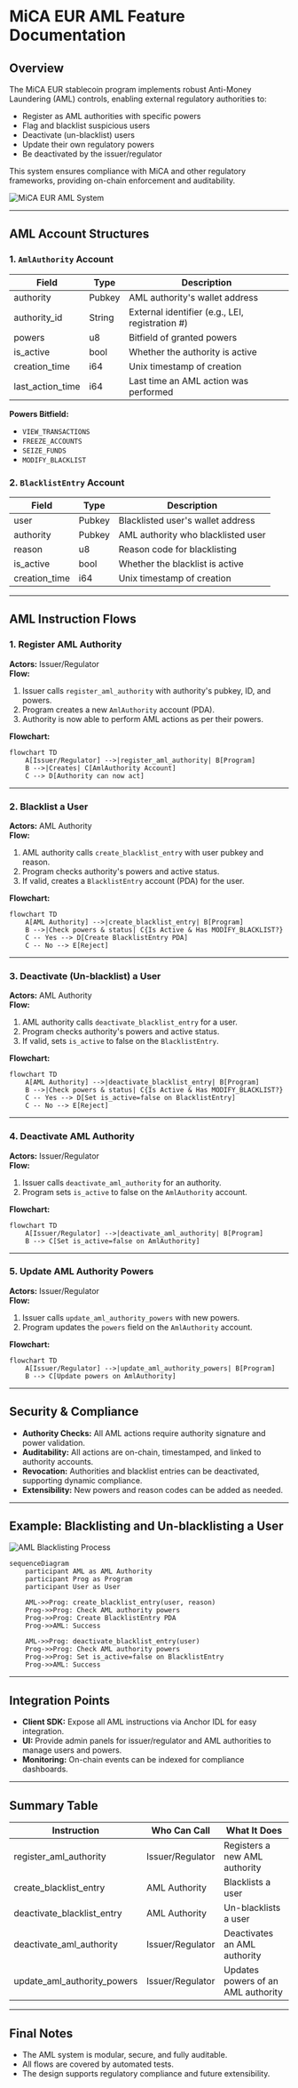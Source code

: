 # MiCA EUR AML Feature Documentation

## Overview

The MiCA EUR stablecoin program implements robust Anti-Money Laundering (AML) controls, enabling external regulatory authorities to:

- Register as AML authorities with specific powers
- Flag and blacklist suspicious users
- Deactivate (un-blacklist) users
- Update their own regulatory powers
- Be deactivated by the issuer/regulator

This system ensures compliance with MiCA and other regulatory frameworks, providing on-chain enforcement and auditability.

![MiCA EUR AML System](./images/mica_eur_aml.svg)

---

## AML Account Structures

### 1. `AmlAuthority` Account

| Field             | Type      | Description                                      |
|-------------------|-----------|--------------------------------------------------|
| authority         | Pubkey    | AML authority's wallet address                   |
| authority_id      | String    | External identifier (e.g., LEI, registration #)  |
| powers            | u8        | Bitfield of granted powers                       |
| is_active         | bool      | Whether the authority is active                  |
| creation_time     | i64       | Unix timestamp of creation                       |
| last_action_time  | i64       | Last time an AML action was performed            |

**Powers Bitfield:**
- `VIEW_TRANSACTIONS`
- `FREEZE_ACCOUNTS`
- `SEIZE_FUNDS`
- `MODIFY_BLACKLIST`

### 2. `BlacklistEntry` Account

| Field         | Type      | Description                        |
|---------------|-----------|------------------------------------|
| user          | Pubkey    | Blacklisted user's wallet address  |
| authority     | Pubkey    | AML authority who blacklisted user |
| reason        | u8        | Reason code for blacklisting       |
| is_active     | bool      | Whether the blacklist is active    |
| creation_time | i64       | Unix timestamp of creation         |

---

## AML Instruction Flows

### 1. Register AML Authority

**Actors:** Issuer/Regulator  
**Flow:**
1. Issuer calls `register_aml_authority` with authority's pubkey, ID, and powers.
2. Program creates a new `AmlAuthority` account (PDA).
3. Authority is now able to perform AML actions as per their powers.

**Flowchart:**

```mermaid
flowchart TD
    A[Issuer/Regulator] -->|register_aml_authority| B[Program]
    B -->|Creates| C[AmlAuthority Account]
    C --> D[Authority can now act]
```

---

### 2. Blacklist a User

**Actors:** AML Authority  
**Flow:**
1. AML authority calls `create_blacklist_entry` with user pubkey and reason.
2. Program checks authority's powers and active status.
3. If valid, creates a `BlacklistEntry` account (PDA) for the user.

**Flowchart:**

```mermaid
flowchart TD
    A[AML Authority] -->|create_blacklist_entry| B[Program]
    B -->|Check powers & status| C{Is Active & Has MODIFY_BLACKLIST?}
    C -- Yes --> D[Create BlacklistEntry PDA]
    C -- No --> E[Reject]
```

---

### 3. Deactivate (Un-blacklist) a User

**Actors:** AML Authority  
**Flow:**
1. AML authority calls `deactivate_blacklist_entry` for a user.
2. Program checks authority's powers and active status.
3. If valid, sets `is_active` to false on the `BlacklistEntry`.

**Flowchart:**

```mermaid
flowchart TD
    A[AML Authority] -->|deactivate_blacklist_entry| B[Program]
    B -->|Check powers & status| C{Is Active & Has MODIFY_BLACKLIST?}
    C -- Yes --> D[Set is_active=false on BlacklistEntry]
    C -- No --> E[Reject]
```

---

### 4. Deactivate AML Authority

**Actors:** Issuer/Regulator  
**Flow:**
1. Issuer calls `deactivate_aml_authority` for an authority.
2. Program sets `is_active` to false on the `AmlAuthority` account.

**Flowchart:**

```mermaid
flowchart TD
    A[Issuer/Regulator] -->|deactivate_aml_authority| B[Program]
    B --> C[Set is_active=false on AmlAuthority]
```

---

### 5. Update AML Authority Powers

**Actors:** Issuer/Regulator  
**Flow:**
1. Issuer calls `update_aml_authority_powers` with new powers.
2. Program updates the `powers` field on the `AmlAuthority` account.

**Flowchart:**

```mermaid
flowchart TD
    A[Issuer/Regulator] -->|update_aml_authority_powers| B[Program]
    B --> C[Update powers on AmlAuthority]
```

---

## Security & Compliance

- **Authority Checks:** All AML actions require authority signature and power validation.
- **Auditability:** All actions are on-chain, timestamped, and linked to authority accounts.
- **Revocation:** Authorities and blacklist entries can be deactivated, supporting dynamic compliance.
- **Extensibility:** New powers and reason codes can be added as needed.

---

## Example: Blacklisting and Un-blacklisting a User

![AML Blacklisting Process](./images/aml_blacklisting_process.svg)

```mermaid
sequenceDiagram
    participant AML as AML Authority
    participant Prog as Program
    participant User as User

    AML->>Prog: create_blacklist_entry(user, reason)
    Prog->>Prog: Check AML authority powers
    Prog->>Prog: Create BlacklistEntry PDA
    Prog->>AML: Success

    AML->>Prog: deactivate_blacklist_entry(user)
    Prog->>Prog: Check AML authority powers
    Prog->>Prog: Set is_active=false on BlacklistEntry
    Prog->>AML: Success
```

---

## Integration Points

- **Client SDK:** Expose all AML instructions via Anchor IDL for easy integration.
- **UI:** Provide admin panels for issuer/regulator and AML authorities to manage users and powers.
- **Monitoring:** On-chain events can be indexed for compliance dashboards.

---

## Summary Table

| Instruction                  | Who Can Call         | What It Does                                 |
|------------------------------|----------------------|-----------------------------------------------|
| register_aml_authority       | Issuer/Regulator     | Registers a new AML authority                 |
| create_blacklist_entry       | AML Authority        | Blacklists a user                             |
| deactivate_blacklist_entry   | AML Authority        | Un-blacklists a user                          |
| deactivate_aml_authority     | Issuer/Regulator     | Deactivates an AML authority                  |
| update_aml_authority_powers  | Issuer/Regulator     | Updates powers of an AML authority            |

---

## Final Notes

- The AML system is modular, secure, and fully auditable.
- All flows are covered by automated tests.
- The design supports regulatory compliance and future extensibility. 